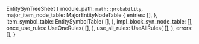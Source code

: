 EntitySynTreeSheet {
    module_path: `math::probability`,
    major_item_node_table: MajorEntityNodeTable {
        entries: [],
    },
    item_symbol_table: EntitySymbolTable(
        [],
    ),
    impl_block_syn_node_table: [],
    once_use_rules: UseOneRules(
        [],
    ),
    use_all_rules: UseAllRules(
        [],
    ),
    errors: [],
}
